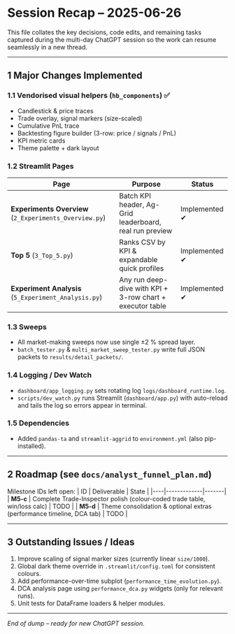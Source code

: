 # Session Recap – 2025-06-26

This file collates the key decisions, code edits, and remaining tasks captured during the multi-day ChatGPT session so the work can resume seamlessly in a new thread.

---
## 1  Major Changes Implemented

### 1.1  Vendorised visual helpers (`hb_components`) ✅
* Candlestick & price traces
* Trade overlay, signal markers (size-scaled)
* Cumulative PnL trace
* Backtesting figure builder (3-row: price / signals / PnL)
* KPI metric cards
* Theme palette + dark layout

### 1.2  Streamlit Pages
| Page | Purpose | Status |
|------|---------|--------|
| **Experiments Overview** (`2_Experiments_Overview.py`) | Batch KPI header, Ag-Grid leaderboard, real run preview | Implemented ✔ |
| **Top 5** (`3_Top_5.py`) | Ranks CSV by KPI & expandable quick profiles | Implemented ✔ |
| **Experiment Analysis** (`5_Experiment_Analysis.py`) | Any run deep-dive with KPI + 3-row chart + executor table | Implemented ✔ |

### 1.3  Sweeps
* All market-making sweeps now use single ±2 % spread layer.
* `batch_tester.py` & `multi_market_sweep_tester.py` write full JSON packets to `results/detail_packets/`.

### 1.4  Logging / Dev Watch
* `dashboard/app_logging.py` sets rotating log `logs/dashboard_runtime.log`.
* `scripts/dev_watch.py` runs Streamlit (`dashboard/app.py`) with auto-reload and tails the log so errors appear in terminal.

### 1.5  Dependencies
* Added `pandas-ta` and `streamlit-aggrid` to `environment.yml` (also pip-installed).

---
## 2  Roadmap (see `docs/analyst_funnel_plan.md`)

Milestone IDs left open:
| ID | Deliverable | State |
|----|-------------|-------|
| **M5-c** | Complete Trade-Inspector polish (colour-coded trade table, win/loss calc) | TODO |
| **M5-d** | Theme consolidation & optional extras (performance timeline, DCA tab) | TODO |

---
## 3  Outstanding Issues / Ideas
1. Improve scaling of signal marker sizes (currently linear `size/1000`).
2. Global dark theme override in `.streamlit/config.toml` for consistent colours.
3. Add performance-over-time subplot (`performance_time_evolution.py`).
4. DCA analysis page using `performance_dca.py` widgets (only for relevant runs).
5. Unit tests for DataFrame loaders & helper modules.

---
_End of dump – ready for new ChatGPT session._ 